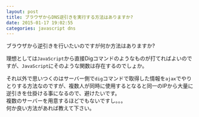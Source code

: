 ```yaml
---
layout: post
title: ブラウザからDNS逆引きを実行する方法はありますか?
date: 2015-01-17 19:02:55
categories: javascript dns
---
```

<!-- {% raw %} -->
<p>ブラウザから逆引きを行いたいのですが何か方法はありますか?</p>

<p>理想としては<code>JavaScript</code>から直接Digコマンドのようなものが打てればよいのですが、<code>JavaScript</code>にそのような関数は存在するのでしょか。</p>

<p>それ以外で思いつくのはサーバー側で<code>dig</code>コマンドで取得した情報を<code>ajax</code>でやりとりする方法なのですが、複数人が同時に使用するとなると同一のIPから大量に逆引きを仕掛ける事になるので、避けたいです。<br>
複数のサーバーを用意するほどでもないですし。。。<br>
何か良い方法があれば教えて下さい。</p>
<!-- {% endraw %} -->
